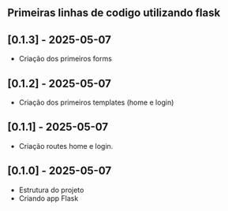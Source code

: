 ## Primeiras linhas de codigo utilizando flask

## [0.1.3] - 2025-05-07
- Criação dos primeiros forms

## [0.1.2] - 2025-05-07
- Criação dos primeiros templates (home e login)

## [0.1.1] - 2025-05-07
- Criação routes home e login.

## [0.1.0] - 2025-05-07
- Estrutura do projeto
- Criando app Flask